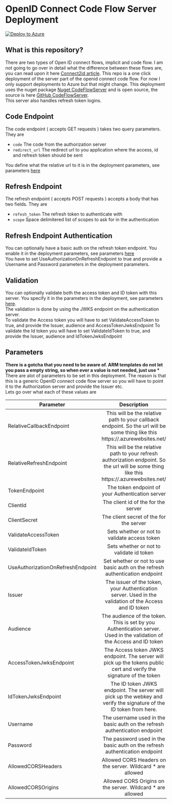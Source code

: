 # OpenID Connect Code Flow Server Deployment
[![Deploy to Azure](http://azuredeploy.net/deploybutton.png)](https://azuredeploy.net/)   
## What is this repository?
There are two types of Open ID connect flows, implicit and code flow. I am not going to go over in detail what the difference between these flows are, you can read upon it here [Connect2id article](https://connect2id.com/learn/openid-connect).
This repo is a one click deployment of the server part of the openid connect code flow. For now I only support deployments to Azure but that might change. This deployment uses the nuget package [Nuget CodeFlowServer](https://www.nuget.org/packages/HXRd.CodeFlowServer/) and is open source, the source is here [GitHub CodeFlowServer](https://github.com/HX-Rd/OidcCodeFlowServer).   
This server also handles refresh token logins.

## Code Endpoint
The code endpoint ( accepts GET requests ) takes two query parameters. They are   
- `code` The code from the authorization server
- `redirect_url` The redirect url to you application where the access, id and refresh token should be sent

You define what the relative url to it is in the deployment parameters, see parameters [here](#Parameters)

## Refresh Endpoint
The refresh endpoint ( accepts POST requests ) accepts a body that has two fields. They are   
- `refesh_token` The refresh token to authenticate with
- `scope` Space delimitered list of scopes to ask for in the authentication

## Refresh Endpoint Authentication
You can optionally have a basic auth on the refresh token endpoint. You enable it in the deployment parameters, see parameters [here](#Parameters)   
You have to set UseAuthorizationOnRefreshEndpoint to true and provide a Username and Password parameters in the deployment parameters.

## Validation
You can optionally validate both the access token and ID token with this server. You specify it in the parameters in the deployment, see parameters [here](#Parameters).   
The validation is done by using the JWKS endpoint on the authentication server.   
To validate the Access token you will have to set ValidateAccessToken to true, and provide the Issuer, audience and AccessTokenJwksEndpoint
To validate the Id token you will have to set ValidateIdToken to true, and provide the Issuer, audience and IdTokenJwksEndpoint

## Parameters
__There is a gotcha that you need to be aware of. ARM templates do not let you pass a empty string, so when ever a value is not needed, just use \*__
There are alot of parameters to be set in this deployment. The reason is that this is a generic OpenID connect code flow server so you will have to point it to the Authorization server and provide the Issuer etc.   
Lets go over what each of these values are

| Parameter      | Description |
|---------------|:-------------:|
| RelativeCallbackEndpoint  | This will be the relative path to your callback endpoint. So the url will be some thing like this https://<SITENAME>.azurewebsites.net/<RelativeCallbackEndpoint> |
| RelativeRefreshEndpoint | This will be the relative path to your refresh authorization endpoint. So the url will be some thing like this https://<SITENAME>.azurewebsites.net/<RelativeRefreshEndpoint> |
| TokenEndpoint | The token endpoint of your Authentication server |
| ClientId | The client id of the for the server |
| ClientSecret | The client secret of the for the server |
| ValidateAccessToken | Sets whether or not to validate access token |
| ValidateIdToken | Sets whether or not to validate id token |
| UseAuthorizationOnRefreshEndpoint | Set whether or not to use basic auth on the refresh authentication endpoint |
| Issuer | The issuer of the token, your Authentication server. Used in the validation of the Access and ID token |
| Audience | The audience of the token. This is set by you Authentication server. Used in the validation of the Access and ID token |
| AccessTokenJwksEndpoint | The Access token JWKS endpoint. The server will pick up the tokens public cert and verify the signature of the token |
| IdTokenJwksEndpoint | The ID token JWKS endpoint. The server will pick up the webkey and verify the signature of the ID token from here. |
| Username | The username used in the basic auth on the refresh authentication endpoint |
| Password | The password used in the basic auth on the refresh authentication endpoint |
| AllowedCORSHeaders | Allowed CORS Headers on the server. Wildcard \* are allowed |
| AllowedCORSOrigins | Allowed CORS Origins on the server. Wildcard \* are allowed |
